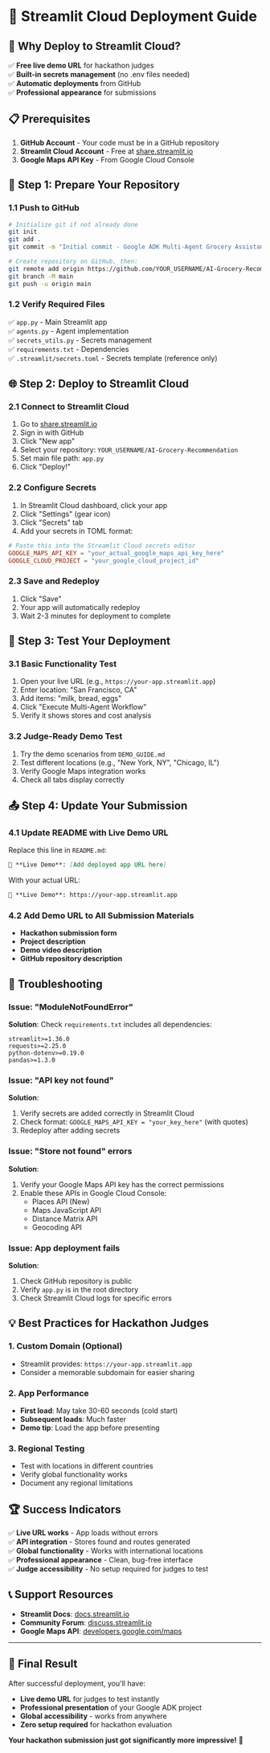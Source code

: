 # 🚀 Streamlit Cloud Deployment Guide

## 🎯 Why Deploy to Streamlit Cloud?

✅ **Free live demo URL** for hackathon judges  
✅ **Built-in secrets management** (no .env files needed)  
✅ **Automatic deployments** from GitHub  
✅ **Professional appearance** for submissions  

## 📋 Prerequisites

1. **GitHub Account** - Your code must be in a GitHub repository
2. **Streamlit Cloud Account** - Free at [share.streamlit.io](https://share.streamlit.io)
3. **Google Maps API Key** - From Google Cloud Console

## 🔧 Step 1: Prepare Your Repository

### 1.1 Push to GitHub
```bash
# Initialize git if not already done
git init
git add .
git commit -m "Initial commit - Google ADK Multi-Agent Grocery Assistant"

# Create repository on GitHub, then:
git remote add origin https://github.com/YOUR_USERNAME/AI-Grocery-Recommendation.git
git branch -M main
git push -u origin main
```

### 1.2 Verify Required Files
✅ `app.py` - Main Streamlit app  
✅ `agents.py` - Agent implementation  
✅ `secrets_utils.py` - Secrets management  
✅ `requirements.txt` - Dependencies  
✅ `.streamlit/secrets.toml` - Secrets template (reference only)  

## 🌐 Step 2: Deploy to Streamlit Cloud

### 2.1 Connect to Streamlit Cloud
1. Go to [share.streamlit.io](https://share.streamlit.io)
2. Sign in with GitHub
3. Click "New app"
4. Select your repository: `YOUR_USERNAME/AI-Grocery-Recommendation`
5. Set main file path: `app.py`
6. Click "Deploy!"

### 2.2 Configure Secrets
1. In Streamlit Cloud dashboard, click your app
2. Click "Settings" (gear icon)
3. Click "Secrets" tab
4. Add your secrets in TOML format:

```toml
# Paste this into the Streamlit Cloud secrets editor
GOOGLE_MAPS_API_KEY = "your_actual_google_maps_api_key_here"
GOOGLE_CLOUD_PROJECT = "your_google_cloud_project_id"
```

### 2.3 Save and Redeploy
1. Click "Save"
2. Your app will automatically redeploy
3. Wait 2-3 minutes for deployment to complete

## 🎯 Step 3: Test Your Deployment

### 3.1 Basic Functionality Test
1. Open your live URL (e.g., `https://your-app.streamlit.app`)
2. Enter location: "San Francisco, CA"
3. Add items: "milk, bread, eggs"
4. Click "Execute Multi-Agent Workflow"
5. Verify it shows stores and cost analysis

### 3.2 Judge-Ready Demo Test
1. Try the demo scenarios from `DEMO_GUIDE.md`
2. Test different locations (e.g., "New York, NY", "Chicago, IL")
3. Verify Google Maps integration works
4. Check all tabs display correctly

## 📤 Step 4: Update Your Submission

### 4.1 Update README with Live Demo URL
Replace this line in `README.md`:
```markdown
🔗 **Live Demo**: [Add deployed app URL here]
```

With your actual URL:
```markdown
🔗 **Live Demo**: https://your-app.streamlit.app
```

### 4.2 Add Demo URL to All Submission Materials
- **Hackathon submission form**
- **Project description**  
- **Demo video description**
- **GitHub repository description**

## 🚨 Troubleshooting

### Issue: "ModuleNotFoundError"
**Solution**: Check `requirements.txt` includes all dependencies:
```
streamlit>=1.36.0
requests>=2.25.0
python-dotenv>=0.19.0
pandas>=1.3.0
```

### Issue: "API key not found"
**Solution**: 
1. Verify secrets are added correctly in Streamlit Cloud
2. Check format: `GOOGLE_MAPS_API_KEY = "your_key_here"` (with quotes)
3. Redeploy after adding secrets

### Issue: "Store not found" errors
**Solution**:
1. Verify your Google Maps API key has the correct permissions
2. Enable these APIs in Google Cloud Console:
   - Places API (New)
   - Maps JavaScript API
   - Distance Matrix API
   - Geocoding API

### Issue: App deployment fails
**Solution**:
1. Check GitHub repository is public
2. Verify `app.py` is in the root directory
3. Check Streamlit Cloud logs for specific errors

## 💡 Best Practices for Hackathon Judges

### 1. Custom Domain (Optional)
- Streamlit provides: `https://your-app.streamlit.app`
- Consider a memorable subdomain for easier sharing

### 2. App Performance
- **First load**: May take 30-60 seconds (cold start)
- **Subsequent loads**: Much faster
- **Demo tip**: Load the app before presenting

### 3. Regional Testing
- Test with locations in different countries
- Verify global functionality works
- Document any regional limitations

## 🏆 Success Indicators

✅ **Live URL works** - App loads without errors  
✅ **API integration** - Stores found and routes generated  
✅ **Global functionality** - Works with international locations  
✅ **Professional appearance** - Clean, bug-free interface  
✅ **Judge accessibility** - No setup required for judges to test  

## 📞 Support Resources

- **Streamlit Docs**: [docs.streamlit.io](https://docs.streamlit.io)
- **Community Forum**: [discuss.streamlit.io](https://discuss.streamlit.io)
- **Google Maps API**: [developers.google.com/maps](https://developers.google.com/maps)

---

## 🎉 Final Result

After successful deployment, you'll have:
- **Live demo URL** for judges to test instantly
- **Professional presentation** of your Google ADK project
- **Global accessibility** - works from anywhere
- **Zero setup required** for hackathon evaluation

**Your hackathon submission just got significantly more impressive!** 🚀 